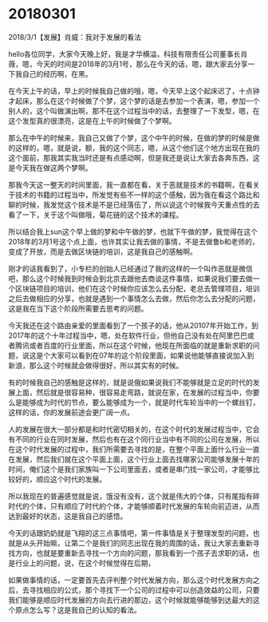 # 20180301

2018/3/1【发展】肖威：我对于发展的看法

hello各位同学，大家今天晚上好，我是才华横溢，科技有限责任公司董事长肖薇，嗯，今天的时间是2018年的3月1号，那么在今天的话，嗯，跟大家去分享一下我自己的经历啊，在黑。

在今天上午的话，早上的时候我自己做的哦，嗯，今天早上这个起床迟了，十点钟才起床，那么在这个时候做了个梦，这个梦的话是去参加一个表演，嗯，参加一个别人的，这个叫做演出啊，那不在这个过程当中的话，去整理了一下发型，嗯，在这个发型真的很漂亮，这是在上午的时候做了个梦啊。

那么在中午的时候来，我自己又做了个梦，这个中午的时候，在做的梦的时候是做的这样的，嗯，就是说，额，我的这个同志，嗯，从这个他们这个地方出现在我的这个面前，那我其实我当时还是有点感动啊，但是我还是说让大家去各奔东西，这是今天我在做这两个梦啊。

那我今天这一整天的时间里面，我一直都在看，关于恶就是技术的书籍啊，在看关于技术的书籍的过程当中，所发觉有些不一样的这个感触，因为我在看这个路比和聊的时候，我发觉这个技术是不是已经落伍了，所以说这个时候我今天重点性的去看了一下，关于这个叫做哦，菊花链的这个技术的课程。

所以结合我上sun这个早上做的梦和中午做的梦，也就下午做的梦，我觉得在这个2018年的3月1号这个点上面，也许其实让我去做的事情，不是去做鲁b和老师的，变成了开放，而是去做区块链的培训，这是我自己的感触啊。

刚才的话我看到了，小专栏的创始人已经通过了我的这样的一个叫作恶就是微信吧，那么这个时候我到时候会到北京去跟他去商谈这件事情，如果说我们要去做一个区块链项目的培训，他们在这个时候你应该怎么去分配，老总去管理项目，培训之后去做相应的分享，也就是遇到一个事情怎么去做，然后你怎么去分配的问题，这是我在当下这个阶段所需要去思考的问题。

今天我还在这个路由亲爱的里面看到了一个孩子的话，他从20107年开始工作，到2017年的这个十年过程当中，嗯，处在软件行业，但他自己没有处在阿里巴巴或者腾讯或者百度的行业里面，所以在这个时候，他现在所面临的就是重新求职的问题，说这是个大家可以看到在07年的这个阶段里面，如果说他能够直接说加入到新浪，那么这个时候就会做得很好，所以其实有的时候。

有的时候我自己的感触是这样的，就是说俄如果说我们不能够就是立足的时代的发展上面，然后就是很容易种，很容易走弯路，就说在家，在发展的过程当中，你要么是能够成为时代的节点，要么能够成为一个，就是时代车轮当中的一个螺丝钉，这样的话，你的发展前途会更广阔一点。

人的发展在很大一部分都是和时代密切相关的，在这个时代的发展过程当中，它会有不同的行业在同时发展，然后也有在这个同行业当中有不同的公司在发展，所以在这个时代发展的过程中，我们所需要去寻找的是，在整个平面上面什么行业一直在发展，然后我们就在这个平面上面，这个行业上面去找哪家公司能够发展十年的时间，俺们这个是我们家族叫一下公司里面去，或者是串门找一家公司，才能够比较好的，顺应这个时代的发展。

所以我现在的普遍感觉就是说，饿没有没有，这个就是伟大的个体，只有尾指有碎时代的个体，只有顺应了时代的个体，才能够顺着时代发展的车轮向前迈进，从而达到最好的状态，这是我自己的感悟。

今天的话跟奶奶就是飞翔的这三点事情吧，第一件事情是关于整理发型的问题，也就是从头开始嘛，让第二个是我们的同志出现在我的周围的话，我让大家去重新寻找方向，也就是要重新去寻找一个方向的问题，那我看到一个孩子去求职的话，也是行业上的问题，说，在这个时候觉得在后期，

如果做事情的话，一定要首先去评判整个时代发展方向，那么这个时代发展方向之后，去寻找相应的公式，那个寻找下一个公司的过程中可以创造效益的公司，只要我们能够是顺应时代发展的方向去行进的那边，这个时候就能够能够到达最大的这个原点怎么写？这是我自己的认知的看法。
